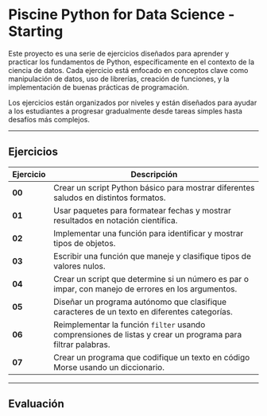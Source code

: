 # Piscine Python for Data Science - Starting

Este proyecto es una serie de ejercicios diseñados para aprender y practicar los fundamentos de Python, específicamente en el contexto de la ciencia de datos. Cada ejercicio está enfocado en conceptos clave como manipulación de datos, uso de librerías, creación de funciones, y la implementación de buenas prácticas de programación.

Los ejercicios están organizados por niveles y están diseñados para ayudar a los estudiantes a progresar gradualmente desde tareas simples hasta desafíos más complejos.

---

## Ejercicios

| **Ejercicio** | **Descripción**                                                                                             |
|---------------|-------------------------------------------------------------------------------------------------------------|
| **00**        | Crear un script Python básico para mostrar diferentes saludos en distintos formatos.                        |
| **01**        | Usar paquetes para formatear fechas y mostrar resultados en notación científica.                            |
| **02**        | Implementar una función para identificar y mostrar tipos de objetos.                                        |
| **03**        | Escribir una función que maneje y clasifique tipos de valores nulos.                                        |
| **04**        | Crear un script que determine si un número es par o impar, con manejo de errores en los argumentos.         |
| **05**        | Diseñar un programa autónomo que clasifique caracteres de un texto en diferentes categorías.                |
| **06**        | Reimplementar la función `filter` usando comprensiones de listas y crear un programa para filtrar palabras. |
| **07**        | Crear un programa que codifique un texto en código Morse usando un diccionario.                             |

---

## Evaluación


